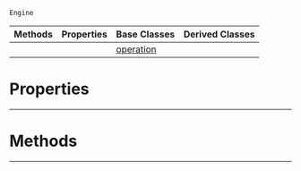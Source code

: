  `Engine`

|Methods|Properties|Base Classes|Derived Classes|
|---|---|---|---|
| | |[operation](https://github.com/ZilchEngine/ZilchDocs/blob/master/code_reference/class_reference/operation.md)| |


 #  Properties


---  
 #  Methods


---  
 

 
